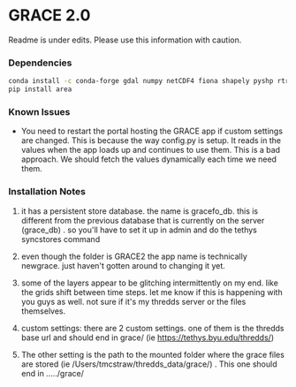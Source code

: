 # GRACE 2.0

Readme is under edits. Please use this information with caution. 

### Dependencies

```bash
conda install -c conda-forge gdal numpy netCDF4 fiona shapely pyshp rtree geojson
pip install area
```

### Known Issues

- You need to restart the portal hosting the GRACE app if custom settings are changed. This is because the way config.py is setup. It reads in the values when the app loads up and continues to use them. This is a bad approach. We should fetch the values dynamically each time we need them. 

### Installation Notes

1. it has a persistent store database.  the name is gracefo_db.  this is different from the previous database that is currently on the server (grace_db) . so you'll have to set it up in admin and do the tethys syncstores command

1. even though the folder is GRACE2 the app name is technically newgrace.  just haven't gotten around to changing it yet.
1. some of the layers appear to be glitching intermittently on my end.  like the grids shift between time steps.  let me know if this is happening with you guys as well.  not sure if it's my thredds server or the files themselves.  

1. custom settings:  there are 2 custom settings.  one of them is the thredds base url and should end in grace/ (ie https://tethys.byu.edu/thredds/)
1. The other setting is the path to the mounted folder where the grace files are stored (ie /Users/tmcstraw/thredds_data/grace/) . This one should end in ...../grace/